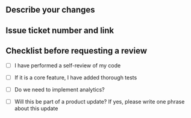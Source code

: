 
## Describe your changes
## Issue ticket number and link
## Checklist before requesting a review

* [ ] I have performed a self-review of my code
* [ ] If it is a core feature, I have added thorough tests
* [ ] Do we need to implement analytics?
* [ ] Will this be part of a product update? If yes, please write one phrase about this update


